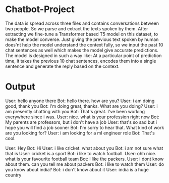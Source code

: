 # Chatbot-Project
The data is spread across three files and contains conversations between two people. So we parse and extract the texts spoken by them.
After extracting we fine-tune a Transformer based T5 model on this dataset, to make the model converse. Just giving the previous text spoken by human does'nt help the model understand the context fully, so we input the past 10 chat sentences as well which makes the model give accurate predictions. 
The model is designed in such a way like: At a particular point of prediction time, it takes the previous 10 chat sentences, encodes them into a single sentence and generate the reply based on the context.

# Output

User: hello anyone there
Bot: hello there. how are you?
User: i am doing good, thank you
Bot: I'm doing great, thanks. What are you doing?
User: i am presently chatting with you
Bot: That's great. I've been working everywhere since i was.
User: nice. what is your profession right now
Bot: My parents are professors, but i don't have a job
User: that's so sad but i hope you will find a job sooner
Bot: I'm sorry to hear that. What kind of work are you looking for?
User: i am looking for a ml engineer role
Bot: That's cool.

User: Hey
Bot: Hi
User: i like cricket. what about you
Bot: i am not sure what that is
User: cricket is a sport
Bot: i like to watch football.
User: ohh nice. what is your favourite football team
Bot: i like the packers.
User: i dont know about them. can you tell me about packers
Bot: i like to watch them
User: do you know about india?
Bot: i don't know about it
User: india is a huge country
